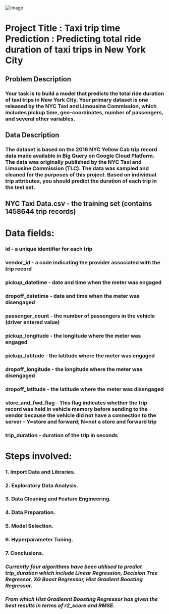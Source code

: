 ![image](https://user-images.githubusercontent.com/87002524/152673275-92be9501-59c5-4d45-b9b9-c6d1e4c8202a.png)
# Project Title : Taxi trip time Prediction : Predicting total ride duration of taxi trips in New York City
## Problem Description
### Your task is to build a model that predicts the total ride duration of taxi trips in New York City. Your primary dataset is one released by the NYC Taxi and Limousine Commission, which includes pickup time, geo-coordinates, number of passengers, and several other variables.
## Data Description
### The dataset is based on the 2016 NYC Yellow Cab trip record data made available in Big Query on Google Cloud Platform. The data was originally published by the NYC Taxi and Limousine Commission (TLC). The data was sampled and cleaned for the purposes of this project. Based on individual trip attributes, you should predict the duration of each trip in the test set.
## NYC Taxi Data.csv - the training set (contains 1458644 trip records)

# Data fields:
### id - a unique identifier for each trip
### vendor_id - a code indicating the provider associated with the trip record
### pickup_datetime - date and time when the meter was engaged
### dropoff_datetime - date and time when the meter was disengaged
### passenger_count - the number of passengers in the vehicle (driver entered value)
### pickup_longitude - the longitude where the meter was engaged
### pickup_latitude - the latitude where the meter was engaged
### dropoff_longitude - the longitude where the meter was disengaged
### dropoff_latitude - the latitude where the meter was disengaged
### store_and_fwd_flag - This flag indicates whether the trip record was held in vehicle memory before sending to the vendor because the vehicle did not have a connection to the server - Y=store and forward; N=not a store and forward trip
### trip_duration - duration of the trip in seconds

# Steps involved:
### 1. Import Data and Libraries.
### 2. Exploratory Data Analysis.
### 3. Data Cleaning and Feature Engineering.
### 4. Data Preparation.
### 5. Model Selection.
### 6. Hyperparameter Tuning.
### 7. Conclusions.

### *Currently four algorithms have been utilised to predict trip_duration which include Linear Regression, Decision Tree Regressor, XG Boost Regressor, Hist Gradient Boosting Regressor.*
### *From which Hist Gradiennt Boosting Regressor has given the best results in terms of r2_score and RMSE.*
